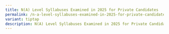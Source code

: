```yaml
---
title: N(A) Level Syllabuses Examined in 2025 for Private Candidates
permalink: /n-a-level-syllabuses-examined-in-2025-for-private-candidates/
variant: tiptap
description: N(A) Level Syllabuses Examined in 2025 for Private Candidates
---
```

